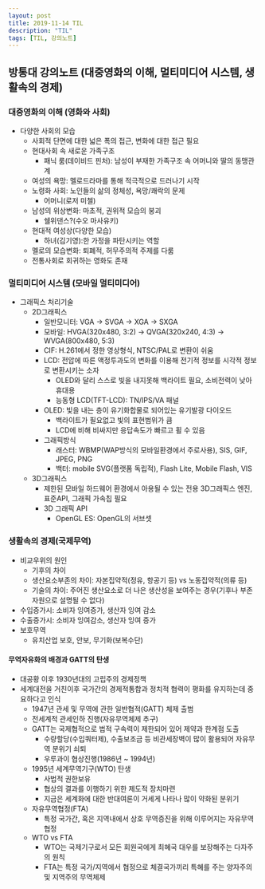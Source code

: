 ```yaml
---
layout: post
title: 2019-11-14 TIL
description: "TIL"
tags: [TIL, 강의노트]
---
```


## 방통대 강의노트 (대중영화의 이해, 멀티미디어 시스템, 생활속의 경제)

### 대중영화의 이해 (영화와 사회)

- 다양한 사회의 모습
  - 사회적 단면에 대한 넓은 폭의 접근, 변화에 대한 접근 필요
  - 현대사회 속 새로운 가족구조
    - 패닉 룸(데이비드 핀처): 남성이 부재한 가족구조 속 어머니와 딸의 동맹관계
  - 여성의 욕망: 멜로드라마를 통해 적극적으로 드러나기 시작
  - 노령화 사회: 노인들의 삶의 정체성, 욕망/쾌락의 문제
    - 어머니(로저 미첼)
  - 남성의 위상변화: 마초적, 권위적 모습의 붕괴
    - 쉘위댄스?(수오 마사유키)
  - 현대적 여성상(다양한 모습)
    - 하녀(김기영):한 가정을 파탄시키는 역할
  - 멜로의 모습변화: 퇴폐적, 허무주의적 주제를 다룸
  - 전통사회로 회귀하는 영화도 존재

### 멀티미디어 시스템 (모바일 멀티미디어)

- 그래픽스 처리기술
  - 2D그래픽스
    - 일반모니터: VGA -> SVGA -> XGA -> SXGA
    - 모바일: HVGA(320x480, 3:2) -> QVGA(320x240, 4:3) -> WVGA(800x480, 5:3)
    - CIF: H.261에서 정한 영상형식, NTSC/PAL로 변환이 쉬움
    - LCD: 전압에 따른 액정투과도의 변화를 이용해 전기적 정보를 시각적 정보로 변환시키는 소자
      - OLED와 달리 스스로 빛을 내지못해 백라이트 필요, 소비전력이 낮아 휴대용
      - 능동형 LCD(TFT-LCD): TN/IPS/VA 패널
    - OLED: 빛을 내는 층이 유기화합물로 되어있는 유기발광 다이오드
      - 백라이트가 필요없고 빛의 표현범위가 큼
      - LCD에 비해 비싸지만 응답속도가 빠르고 휠 수 있음
    - 그래픽방식
      - 래스터: WBMP(WAP방식의 모바일환경에서 주로사용), SIS, GIF, JPEG, PNG
      - 백터: mobile SVG(플랫폼 독립적), Flash Lite, Mobile Flash, VIS
  - 3D그래픽스
    - 제한된 모바일 하드웨어 환경에서 아용될 수 있는 전용 3D그래픽스 엔진, 표준API, 그래픽 가속칩 필요
    - 3D 그래픽 API
      - OpenGL ES: OpenGL의 서브셋

### 생활속의 경제(국제무역)

- 비교우위의 원인
  - 기후의 차이
  - 생산요소부존의 차이: 자본집약적(정유, 항공기 등) vs 노동집약적(의류 등)
  - 기술의 차이: 주어진 생산요소로 더 나은 생산성을 보여주는 경우(기후나 부존자원으로 설명될 수 없다)
- 수입증가시: 소비자 잉여증가, 생산자 잉여 감소
- 수출증가시: 소비자 잉여감소, 생산자 잉여 증가
- 보호무역
  - 유치산업 보호, 안보, 무기화(보복수단)

#### 무역자유화의 배경과 GATT의 탄생

- 대공황 이후 1930년대의 고립주의 경제정책
- 세계대전을 거친이후 국가간의 경제적통합과 정치적 협력이 평화를 유지하는데 중요하다고 인식
  - 1947년 관세 및 무역에 관한 일반협적(GATT) 체제 출범
  - 전세계적 관세인하 진행(자유무역체제 추구)
  - GATT는 국제협적으로 법적 구속력이 제한되어 있어 제약과 한계점 도출
    - 수량할당(수입쿼터제), 수출보조금 등 비관세장벽이 많이 활용되어 자유무역 분위기 쇠퇴
    - 우루과이 협상진행(1986년 ~ 1994년)
  - 1995년 세계무역기구(WTO) 탄생
    - 사법적 권한보유
    - 협상의 결과를 이행하기 위한 제도적 장치마련
    - 지금은 세계화에 대한 반대여론이 거세게 나타나 많이 약화된 분위기
  - 자유무역협정(FTA)
    - 특정 국가간, 혹은 지역내에서 상호 무역증진을 위해 이루어지는 자유무역협정
  - WTO vs FTA
    - WTO는 국제기구로서 모든 회원국에게 최혜국 대우를 보장해주는 다자주의 원칙
    - FTA는 특정 국가/지역에서 협정으로 체결국가끼리 특혜를 주는 양자주의 및 지역주의 무역체제
